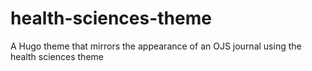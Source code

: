 # health-sciences-theme
 A Hugo theme that mirrors the appearance of an OJS journal using the health sciences theme
